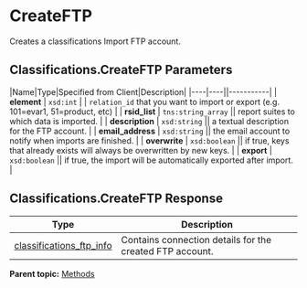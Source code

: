 # CreateFTP

Creates a classifications Import FTP account.

## Classifications.CreateFTP Parameters

|Name|Type|Specified from Client|Description|
|----|----||-----------|
| **element** | `xsd:int` | | `relation_id` that you want to import or export \(e.g. 101=evar1, 51=product, etc\) |
| **rsid\_list** | `tns:string_array` || report suites to which data is imported. |
| **description** | `xsd:string` || a textual description for the FTP account. |
| **email\_address** | `xsd:string` || the email account to notify when imports are finished. |
| **overwrite** | `xsd:boolean` || if true, keys that already exists will always be overwritten by new keys. |
| **export** | `xsd:boolean` || if true, the import will be automatically exported after import. |

## Classifications.CreateFTP Response

| Type | Description |
|--------|---------------|
| [classifications\_ftp\_info](../data_types/r_classifications_ftp_info.md#) | Contains connection details for the created FTP account. |

**Parent topic:** [Methods](../methods/classifications_methods.md)

